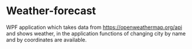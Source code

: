 # Weather-forecast
WPF application which takes data from https://openweathermap.org/api and shows weather, in the application functions of changing city by name and by coordinates are available.

